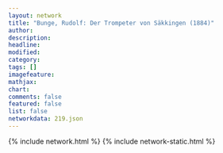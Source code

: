 ```yaml
---
layout: network
title: "Bunge, Rudolf: Der Trompeter von Säkkingen (1884)"
author:
description:
headline:
modified:
category:
tags: []
imagefeature: 
mathjax: 
chart: 
comments: false
featured: false
list: false
networkdata: 219.json
---
```

{% include network.html %}
{% include network-static.html %}
